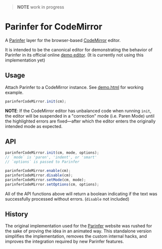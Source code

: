 > __NOTE__ work in progress

# Parinfer for CodeMirror

A [Parinfer] layer for the browser-based [CodeMirror] editor.

It is intended to be the canonical editor for demonstrating the behavior of
Parinfer in its official online [demo editor]. (It is currently not using this
implementation yet)

[demo editor]:http://shaunlebron.github.io/parinfer/demo

## Usage

Attach Parinfer to a CodeMirror instance.  See [demo.html] for working example.

[demo.html]:demo.html

```js
parinferCodeMirror.init(cm);
```

__NOTE__: If the CodeMirror editor has unbalanced code when running `init`, the
editor will be suspended in a "correction" mode (i.e. Paren Mode) until the
highlighted errors are fixed—after which the editor enters the originally
intended mode as expected.

## API

```js
parinferCodeMirror.init(cm, mode, options);
// `mode` is 'paren', 'indent', or 'smart'
// `options` is passed to Parinfer

parinferCodeMirror.enable(cm);
parinferCodeMirror.disable(cm);
parinferCodeMirror.setMode(cm, mode);
parinferCodeMirror.setOptions(cm, options);
```

All of the API functions above will return a boolean indicating if the text was
successfully processed without errors. (`disable` not included)

## History

The original implementation used for the [Parinfer] website was rushed for the
sake of proving the idea in an animated way.  This standalone version simplifies
the implementation, removes the custom internal hacks, and improves the
integration required by new Parinfer features.

[Parinfer]:http://shaunlebron.github.io/parinfer/
[CodeMirror]:http://codemirror.net/
